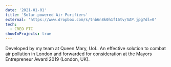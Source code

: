 ```yaml
---
date: '2021-01-01'
title: 'Solar-powered Air Purifiers'
external: 'https://www.dropbox.com/s/tnb6n8k0h1f16tv/SAP.jpg?dl=0'
tech:
  - CREO PTC
showInProjects: true
---
```


Developed by my team at Queen Mary, UoL. An effective solution to combat air pollution in London and forwarded for consideration at the Mayors Entrepreneur Award 2019 (London, UK). 
